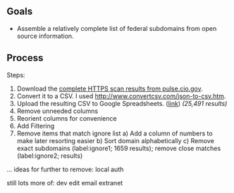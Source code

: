 
## Goals

* Assemble a relatively complete list of federal subdomains from open source information.  


## Process

Steps:  
1) Download the [complete HTTPS scan results from pulse.cio.gov](https://pulse.cio.gov/data/hosts/https.json).  
2) Convert it to a CSV.  I used http://www.convertcsv.com/json-to-csv.htm.  
3) Upload the resulting CSV to Google Spreadsheets.  ([link](https://docs.google.com/spreadsheets/d/1MFgrAG-wYfctH_NYdZ71JkVZUQm6Bm5TYCrhurTM4xw/edit#gid=32666482)) _(25,491 results)_
4) Remove unneeded columns
5) Reorient columns for convenience
6) Add Filtering
8) Remove items that match ignore list 
  a) Add a column of numbers to make later resorting easier
  b) Sort domain alphabetically
  c) Remove exact subdomains (label:ignore1; 1659 results); remove close matches (label:ignore2; results)




...
ideas for further to remove: 
local
auth


still lots more of:
dev 
edit
email
extranet
